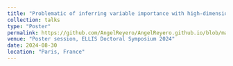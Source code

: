 ```yaml
---
title: "Problematic of inferring variable importance with high-dimensional and correlated settings"
collection: talks
type: "Poster"
permalink: https://github.com/AngelReyero/AngelReyero.github.io/blob/master/files/Poster-ELLIS-2024-discussion.pdf
venue: "Poster session, ELLIS Doctoral Symposium 2024"
date: 2024-08-30
location: "Paris, France"
---
```


